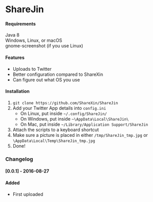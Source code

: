 # ShareJin

#### Requirements
Java 8  
Windows, Linux, or macOS    
gnome-screenshot (if you use Linux)  

#### Features
* Uploads to Twitter
* Better configuration compared to ShareXin
* Can figure out what OS you use

#### Installation
1. `git clone https://github.com/ShareXin/ShareJin`
2. Add your Twitter App details into `config.ini`  
   - On Linux, put inside `~/.config/ShareJin/`
   - On Windows, put inside `~\AppData\Local\ShareJin\`
   - On Mac, put inside `~/Library/Application Support/ShareJin`
4. Attach the scripts to a keyboard shortcut
5. Make sure a picture is placed in either `/tmp/ShareJin_tmp.jpg` or `\AppData\Local\Temp\ShareJin_tmp.jpg`
6. Done!

### Changelog
#### [0.0.1] - 2016-08-27
#### Added
- First uploaded

